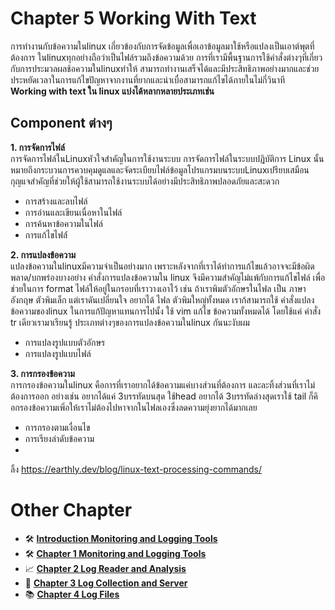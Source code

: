 # Chapter 5 Working With Text
การทำงานกับข้อความในlinux เกี่ยวข้องกับการจัดข้อมูลเพื่อเอาข้อมูลมาใช้หรือแปลงเป็นเอาต์พุตที่ต้องการ ในlinuxทุกอย่างถือว่าเป็นไฟล์รวมถึงข้อความด้วย การที่เรามีพื้นฐานการใช้คำสั่งต่างๆที่เกี่ยวกับการประมวลผลช้อความในlinuxทำให้ สามารถทำงานเสร็จได้และมีประสิทธิภาพอย่างมากและช่วยประหยัดเวลาในการแก้ไขปัญหาจากงานที่ยากและน่าเบื่อสามารถแก้ไขได้ภายในไม่กี่วินาที<br>
**Working with text ใน linux แบ่งได้หลากหลายประเภทเช่น**<br>
## Component ต่างๆ<br>
**1. การจัดการไฟล์**<br>
การจัดการไฟล์ในLinuxหัวใจสำคัญในการใช้งานระบบ
การจัดการไฟล์ในระบบปฏิบัติการ Linux นั้นหมายถึงกระบวนการควบคุมดูแลและจัดระเบียบไฟล์ข้อมูลโปรแกรมบนระบบLinuxเปรียบเสมือนกุญแจสำคัญที่ช่วยให้ผู้ใช้สามารถใช้งานระบบได้อย่างมีประสิทธิภาพปลอดภัยและสะดวก<br>
* การสร้างและลบไฟล์<br>
* การอ่านและเขียนเนื่อหาในไฟล์<br>
* การค้นหาข้อความในไฟล์<br>
* การแก้ไขไฟล์์<br>

**2. การแปลงข้อความ**<br>
แปลงข้อความในlinuxมีความจำเป็นอย่างมาก เพราะหลังจากที่เราได้ทำการแก้ไขแล้วอาจจะมีข้อผิดพลาด/บกพร่องบางอย่าง คำสั่งการแปลงข้อความใน linux จึงมีความสำคัญไม่แพ้กับการแก้ไขไฟล์ เพื่อช่วยในการ format ไฟล์ให้อยู่ในกรอบที่เราวางเอาไว้
เช่น ถ้าเราพิมตัวอักษรในไฟล เป็น ภาษาอังกฤษ ตัวพิมเล็ก แต่เราดันเปลี่ยนใจ อยากได้ ไฟล ตัวพิมใหญ่ทั้งหมด เราก้สามารถใช้ คำสั่งแปลงข้อความของlinux ในการแก้ปัญหาแทนการไปนั้ง ใช้ vim แก้ไข ข้อความทั้งหมดได้ โดยใช้แค่ คำสั่ง tr เดียวเรามาเรียนรู้
ประเภทต่างๆของการแปลงข้อความในlinux กันนะงับผม<br>
* การแปลงรูปแบบตัวอักษร<br>
* การแปลงรูปแบบไฟล์<br>

**3. การกรองข้อความ**<br>
การกรองข้อความในlinux คือการที่เราอยากได้ข้อความแค่บางส่วนที่ต้องการ และละทิ้งส่วนที่เราไม่ต้องการออก อย่างเช่น อยากได้แค่ 3บรรทัดบนสุด ใช้head อยากได้ 3บรรทัดล่างสุดเราใช้ tail ก็คิอกรองข้อความเพิ่อให้เราไม่ต้องไปหาจากในไฟลเองซึ่งลดความยุ่งยากได้มากเลย<br>
* การกรองตามเงื่อนไข<br>
* การเรียงลำดับข้อความ<br>
* 








ลิ้ง
https://earthly.dev/blog/linux-text-processing-commands/

# Other Chapter
- 🛠 [**Introduction Monitoring and Logging Tools**](https://github.com/Jxwgame/Monitoring-and-Logging-Tools-Sec-2/blob/main/README.md)
- 🛠 [**Chapter 1 Monitoring and Logging Tools**](https://github.com/Jxwgame/Monitoring-and-Logging-Tools-Sec-2/blob/main/Chapter%201/Readme.md)
- 📈 [**Chapter 2 Log Reader and Analysis**](https://github.com/Jxwgame/Monitoring-and-Logging-Tools-Sec-2/blob/main/Chapter%202/Readme.md)
- 📝 [**Chapter 3 Log Collection and Server**](https://github.com/Jxwgame/Monitoring-and-Logging-Tools-Sec-2/blob/main/Chapter%203/Readme.md)
- 📚 [**Chapter 4 Log Files**](https://github.com/Jxwgame/Monitoring-and-Logging-Tools-Sec-2/blob/main/Chapter%204/Readme.md)
